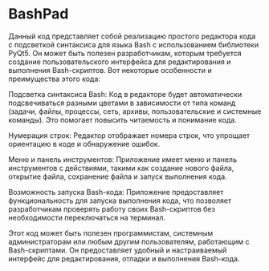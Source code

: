 # BashPad
Данный код представляет собой реализацию простого редактора кода с подсветкой синтаксиса для языка Bash с использованием библиотеки PyQt5. Он может быть полезен разработчикам, которым требуется создание пользовательского интерфейса для редактирования и выполнения Bash-скриптов. Вот некоторые особенности и преимущества этого кода:

Подсветка синтаксиса Bash: Код в редакторе будет автоматически подсвечиваться разными цветами в зависимости от типа команд (задачи, файлы, процессы, сеть, архивы, пользовательские и системные команды). Это помогает повысить читаемость и понимание кода.

Нумерация строк: Редактор отображает номера строк, что упрощает ориентацию в коде и обнаружение ошибок.

Меню и панель инструментов: Приложение имеет меню и панель инструментов с действиями, такими как создание нового файла, открытие файла, сохранение файла и запуск выполнения кода.

Возможность запуска Bash-кода: Приложение предоставляет функциональность для запуска выполнения кода, что позволяет разработчикам проверять работу своих Bash-скриптов без необходимости переключаться на терминал.

Этот код может быть полезен программистам, системным администраторам или любым другим пользователям, работающим с Bash-скриптами. Он предоставляет удобный и настраиваемый интерфейс для редактирования, отладки и выполнения Bash-кода.
